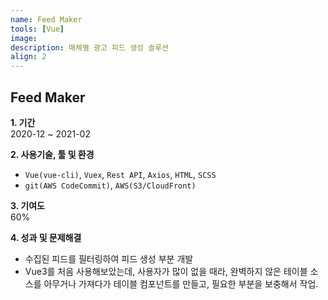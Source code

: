 ```yaml
---
name: Feed Maker
tools: [Vue]
image: 
description: 매체별 광고 피드 생성 솔루션
align: 2
---
```


## Feed Maker

**1. 기간**   
2020-12 ~ 2021-02  
  
**2. 사용기술, 툴 및 환경**   
- `Vue(vue-cli)`, `Vuex`, `Rest API`, `Axios`, `HTML`, `SCSS`  
- `git(AWS CodeCommit)`, `AWS(S3/CloudFront)`
  
**3. 기여도**   
60%   

**4. 성과 및 문제해결**
- 수집된 피드를 필터링하여 피드 생성 부분 개발
- Vue3를 처음 사용해보았는데, 사용자가 많이 없을 때라, 완벽하지 않은 테이블 소스를 아무거나 가져다가 테이블 컴포넌트를 만들고, 필요한 부분을 보충해서 작업.
